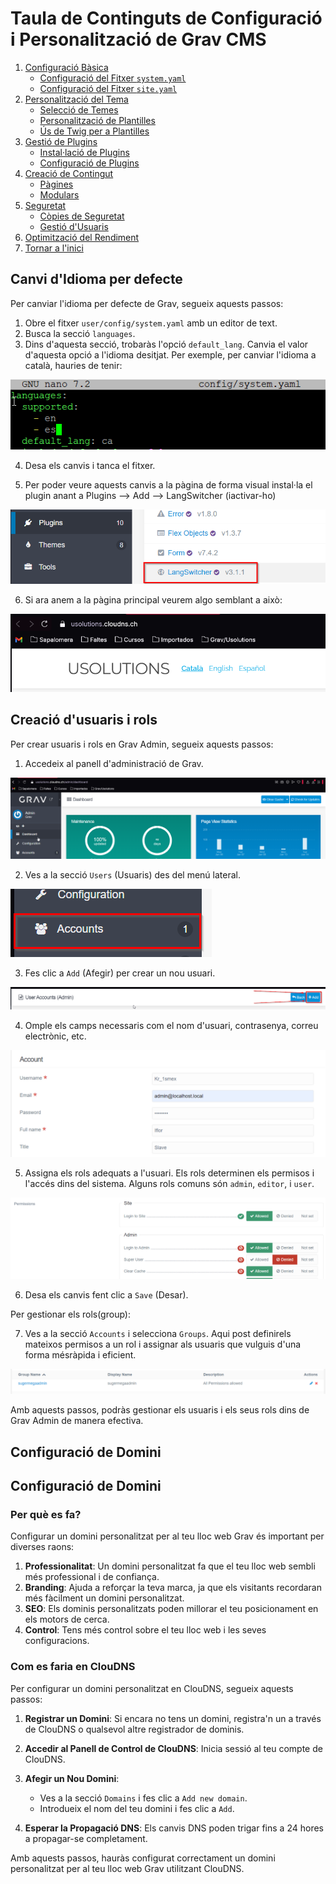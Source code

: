 # Taula de Continguts de Configuració i Personalització de Grav CMS

1. [Configuració Bàsica](cms-config.md)
    - [Configuració del Fitxer `system.yaml`](#configuració-del-fitxer-systemyaml)
    - [Configuració del Fitxer `site.yaml`](#configuració-del-fitxer-siteyaml)
2. [Personalització del Tema](#personalització-del-tema)
    - [Selecció de Temes](#selecció-de-temes)
    - [Personalització de Plantilles](#personalització-de-plantilles)
    - [Ús de Twig per a Plantilles](#ús-de-twig-per-a-plantilles)
3. [Gestió de Plugins](#gestió-de-plugins)
    - [Instal·lació de Plugins](#instal·lació-de-plugins)
    - [Configuració de Plugins](#configuració-de-plugins)
4. [Creació de Contingut](#creació-de-contingut)
    - [Pàgines](#pàgines)
    - [Modulars](#modulars)
5. [Seguretat](#seguretat)
    - [Còpies de Seguretat](#còpies-de-seguretat)
    - [Gestió d'Usuaris](#gestió-dusuaris)
6. [Optimització del Rendiment](#optimització-del-rendiment)
7. [Tornar a l'inici](../README.md)

## Canvi d'Idioma per defecte

Per canviar l'idioma per defecte de Grav, segueix aquests passos:

1. Obre el fitxer `user/config/system.yaml` amb un editor de text.
2. Busca la secció `languages`.
3. Dins d'aquesta secció, trobaràs l'opció `default_lang`. Canvia el valor d'aquesta opció a l'idioma desitjat. Per exemple, per canviar l'idioma a català, hauries de tenir:

![alt text](../images/lang/image.png)

4. Desa els canvis i tanca el fitxer.

5. Per poder veure aquests canvis a la pàgina de forma visual instal·la el plugin anant a Plugins --> Add --> LangSwitcher (iactivar-ho)

![alt text](../images/lang/image2.png)

6. Si ara anem a la pàgina principal veurem algo semblant a això:

![alt text](../images/lang/image3.png)

## Creació d'usuaris i rols 

Per crear usuaris i rols en Grav Admin, segueix aquests passos:

1. Accedeix al panell d'administració de Grav.

![alt text](../images/roles/1.png)

2. Ves a la secció `Users` (Usuaris) des del menú lateral.

![alt text](../images/roles/2.png)

3. Fes clic a `Add` (Afegir) per crear un nou usuari.

![alt text](../images/roles/3.png)

4. Omple els camps necessaris com el nom d'usuari, contrasenya, correu electrònic, etc.

![alt text](../images/roles/4.png)

5. Assigna els rols adequats a l'usuari. Els rols determinen els permisos i l'accés dins del sistema. Alguns rols comuns són `admin`, `editor`, i `user`.

![alt text](../images/roles/5.png)

6. Desa els canvis fent clic a `Save` (Desar).

Per gestionar els rols(group):

7. Ves a la secció `Accounts`  i selecciona `Groups`. Aqui post definirels mateixos permisos a un rol i assignar als usuaris que vulguis d'una forma mésràpida i eficient.

![alt text](../images/roles/6.png)

Amb aquests passos, podràs gestionar els usuaris i els seus rols dins de Grav Admin de manera efectiva.

## Configuració de Domini
## Configuració de Domini

### Per què es fa?

Configurar un domini personalitzat per al teu lloc web Grav és important per diverses raons:

1. **Professionalitat**: Un domini personalitzat fa que el teu lloc web sembli més professional i de confiança.
2. **Branding**: Ajuda a reforçar la teva marca, ja que els visitants recordaran més fàcilment un domini personalitzat.
3. **SEO**: Els dominis personalitzats poden millorar el teu posicionament en els motors de cerca.
4. **Control**: Tens més control sobre el teu lloc web i les seves configuracions.

### Com es faria en ClouDNS

Per configurar un domini personalitzat en ClouDNS, segueix aquests passos:

1. **Registrar un Domini**: Si encara no tens un domini, registra'n un a través de ClouDNS o qualsevol altre registrador de dominis.

2. **Accedir al Panell de Control de ClouDNS**: Inicia sessió al teu compte de ClouDNS.

3. **Afegir un Nou Domini**:
    - Ves a la secció `Domains` i fes clic a `Add new domain`.
    - Introdueix el nom del teu domini i fes clic a `Add`.


4. **Esperar la Propagació DNS**: Els canvis DNS poden trigar fins a 24 hores a propagar-se completament.


Amb aquests passos, hauràs configurat correctament un domini personalitzat per al teu lloc web Grav utilitzant ClouDNS. 


